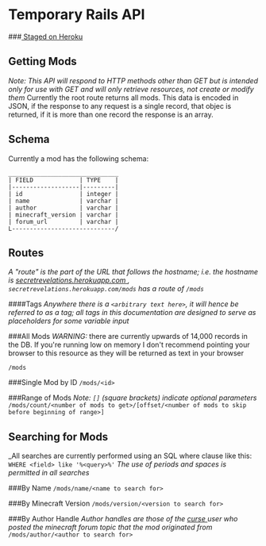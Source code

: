Temporary Rails API
===================
###[ Staged on Heroku ]( secretrevelations.herokuapp.com )

Getting Mods
------------
_Note: This API will respond to HTTP methods other than GET but is intended only for use with GET and will only retrieve resources, not create or modify them_
Currently the root route returns all mods. This data is encoded in JSON, if the response to any request is a single record, that objec is returned, if it is more than one record the response is an array.

Schema
------
Currently a mod has the following schema:

    _______________________________
    | FIELD             | TYPE    |
    |-------------------|---------|
    | id                | integer |
    | name              | varchar |
    | author            | varchar |
    | minecraft_version | varchar |
    | forum_url         | varchar |
    L-----------------------------/

Routes
------
_A "route" is the part of the URL that follows the hostname; i.e. the hostname is [ secretrevelations.herokuapp.com ]( secretrevelations.herokuapp.com ), `secretrevelations.herokuapp.com/mods` has a route of `/mods`_

####Tags
_Anywhere there is a `<arbitrary text here>`, it will hence be referred to as a tag; all tags in this documentation are designed to serve as placeholders for some variable input_

###All Mods
*WARNING:* there are currently upwards of 14,000 records in the DB. If you're running low on memory I don't recommend pointing your browser to this resource as they will be returned as text in your browser

`/mods`

###Single Mod by ID
`/mods/<id>`

###Range of Mods
_Note: `[]` (square brackets) indicate optional parameters_
`/mods/count/<number of mods to get>/[offset/<number of mods to skip before beginning of range>]`

Searching for Mods
------------------
_All searches are currently performed using an SQL where clause like this: `WHERE <field> like '%<query>%'`
_The use of periods and spaces is permitted in all searches_

###By Name
`/mods/name/<name to search for>`

###By Minecraft Version
`/mods/version/<version to search for>`

###By Author Handle
_Author handles are those of the [ curse ]( http://www.curse.com/ ) user who posted the minecraft forum topic that the mod originated from_
`/mods/author/<author to search for>`
